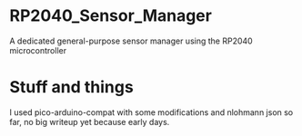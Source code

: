 # RP2040_Sensor_Manager
A dedicated general-purpose sensor manager using the RP2040 microcontroller

# Stuff and things
I used pico-arduino-compat with some modifications and nlohmann json so far, no big writeup yet because early days.